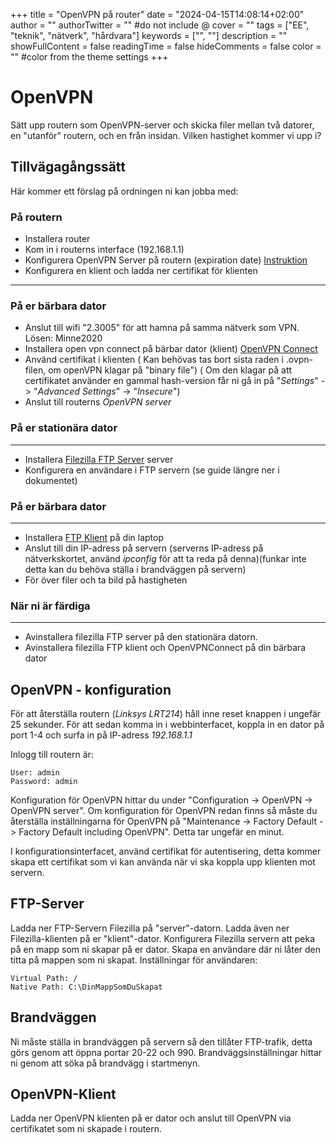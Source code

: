 +++
title = "OpenVPN på router"
date = "2024-04-15T14:08:14+02:00"
author = ""
authorTwitter = "" #do not include @
cover = ""
tags = ["EE", "teknik", "nätverk", "hårdvara"]
keywords = ["", ""]
description = ""
showFullContent = false
readingTime = false
hideComments = false
color = "" #color from the theme settings
+++

# OpenVPN
Sätt upp routern som OpenVPN-server och skicka filer mellan två datorer, en "utanför" routern, och en från
insidan. Vilken hastighet kommer vi upp i?


## Tillvägagångssätt
Här kommer ett förslag på ordningen ni kan jobba med:
### På routern
 - Installera router
 - Kom in i routerns interface (192.168.1.1)
 - Konfigurera OpenVPN Server på routern (expiration date) [Instruktion](#openvpn---konfiguration)
 - Konfigurera en klient och ladda ner certifikat för klienten
---
### På er bärbara dator
 - Anslut till wifi "2.3005" för att hamna på samma nätverk som VPN. Lösen: Minne2020
 - Installera open vpn connect på bärbar dator (klient)  [OpenVPN Connect](https://openvpn.net/client/client-connect-vpn-for-windows/)
 - Använd certifikat i klienten ( Kan behövas tas bort sista raden i .ovpn-filen, om openVPN klagar på "binary file") ( Om den klagar på att certifikatet använder en gammal hash-version får ni gå in på "*Settings*" -> "*Advanced Settings*" -> "*Insecure*")
 - Anslut till routerns *OpenVPN server*
 ### På er stationära dator
---
 - Installera [Filezilla FTP Server](https://filezilla-project.org/download.php?platform=win64&type=server) server
 - Konfigurera en användare i FTP servern (se guide längre ner i dokumentet)
### På er bärbara dator
---
 - Installera [FTP Klient]( https://filezilla-project.org/download.php) på din laptop
 - Anslut till din IP-adress på servern (serverns IP-adress på nätverkskortet, använd *ipconfig* för att ta reda på denna)(funkar inte detta kan du behöva ställa i brandväggen på servern)
 - För över filer och ta bild på hastigheten
 ### När ni är färdiga
----
 - Avinstallera filezilla FTP server på den stationära datorn.
 - Avinstallera filezilla FTP klient och OpenVPNConnect på din bärbara dator


## OpenVPN - konfiguration
För att återställa routern (*Linksys LRT214*) håll inne reset knappen i ungefär 25 sekunder. För att sedan komma in i webbinterfacet, koppla in en dator på port 1-4 och surfa in på IP-adress *192.168.1.1*

Inlogg till routern är:

    User: admin
    Password: admin

Konfiguration för OpenVPN hittar du under "Configuration -> OpenVPN -> OpenVPN server". Om konfiguration för OpenVPN redan finns så måste du återställa inställningarna för OpenVPN på "Maintenance -> Factory Default -> Factory Default including OpenVPN". Detta tar ungefär en minut.

I konfigurationsinterfacet, använd certifikat för autentisering, detta kommer skapa ett certifikat som vi kan
använda när vi ska koppla upp klienten mot servern.
## FTP-Server
Ladda ner FTP-Servern Filezilla på "server"-datorn. Ladda även ner Filezilla-klienten på er "klient"-dator.
Konfigurera Filezilla servern att peka på en mapp som ni skapar på er dator. Skapa en användare där ni låter
den titta på mappen som ni skapat. Inställningar för användaren:

    Virtual Path: /
    Native Path: C:\DinMappSomDuSkapat

## Brandväggen
Ni måste ställa in brandväggen på servern så den tillåter FTP-trafik, detta görs genom att öppna portar 20-22
och 990. Brandväggsinställningar hittar ni genom att söka på brandvägg i startmenyn.

## OpenVPN-Klient
Ladda ner OpenVPN klienten på er dator och anslut till OpenVPN via certifikatet som ni skapade i routern.